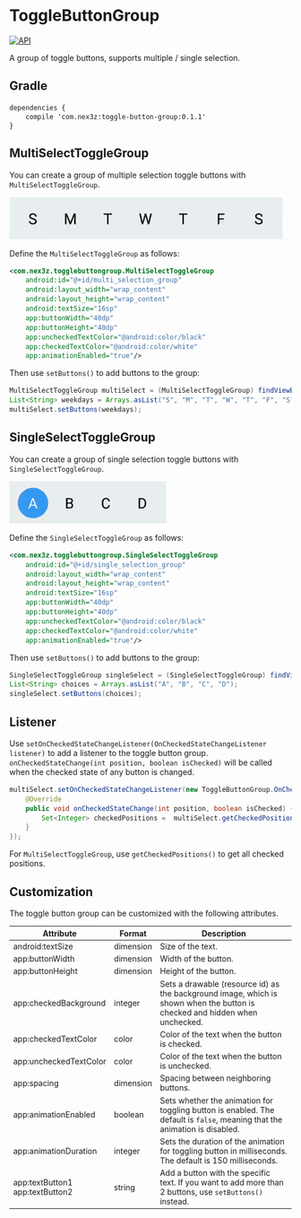 # ToggleButtonGroup

[![API](https://img.shields.io/badge/API-15%2B-brightgreen.svg?style=flat)](https://android-arsenal.com/api?level=15)

A group of toggle buttons, supports multiple / single selection. 

## Gradle

```
dependencies {
    compile 'com.nex3z:toggle-button-group:0.1.1'
}
```

## MultiSelectToggleGroup

You can create a group of multiple selection toggle buttons with `MultiSelectToggleGroup`.

<img src="images/multi.gif" height="75" />

Define the `MultiSelectToggleGroup` as follows:

```xml
<com.nex3z.togglebuttongroup.MultiSelectToggleGroup
    android:id="@+id/multi_selection_group"
    android:layout_width="wrap_content"
    android:layout_height="wrap_content"
    android:textSize="16sp"
    app:buttonWidth="40dp"
    app:buttonHeight="40dp"
    app:uncheckedTextColor="@android:color/black"
    app:checkedTextColor="@android:color/white"
    app:animationEnabled="true"/>
```

Then use `setButtons()` to add buttons to the group:

```java
MultiSelectToggleGroup multiSelect = (MultiSelectToggleGroup) findViewById(R.id.multi_selection_group);
List<String> weekdays = Arrays.asList("S", "M", "T", "W", "T", "F", "S");
multiSelect.setButtons(weekdays);
```

## SingleSelectToggleGroup

You can create a group of single selection toggle buttons with `SingleSelectToggleGroup`.

<img src="images/single.gif" height="75" />

Define the `SingleSelectToggleGroup` as follows:

```xml
<com.nex3z.togglebuttongroup.SingleSelectToggleGroup
    android:id="@+id/single_selection_group"
    android:layout_width="wrap_content"
    android:layout_height="wrap_content"
    android:textSize="16sp"
    app:buttonWidth="40dp"
    app:buttonHeight="40dp"
    app:uncheckedTextColor="@android:color/black"
    app:checkedTextColor="@android:color/white"
    app:animationEnabled="true"/>
```

Then use `setButtons()` to add buttons to the group:

```java
SingleSelectToggleGroup singleSelect = (SingleSelectToggleGroup) findViewById(R.id.single_selection_group);
List<String> choices = Arrays.asList("A", "B", "C", "D");
singleSelect.setButtons(choices);
```

## Listener

Use `setOnCheckedStateChangeListener(OnCheckedStateChangeListener listener)` to add a listener to the toggle button group. `onCheckedStateChange(int position, boolean isChecked)` will be called when the checked state of any button is changed.

```java
multiSelect.setOnCheckedStateChangeListener(new ToggleButtonGroup.OnCheckedStateChangeListener() {
    @Override
    public void onCheckedStateChange(int position, boolean isChecked) {
        Set<Integer> checkedPositions =  multiSelect.getCheckedPositions();
    }
});
```

For `MultiSelectToggleGroup`, use `getCheckedPositions()` to get all checked positions.

## Customization

The toggle button group can be customized with the following attributes.

| Attribute                          | Format    | Description                                                                                                   |
|------------------------------------|-----------|-----------------------------------------------------------------------------------------------------------------------------|
| android:textSize                   | dimension | Size of the text.    
| app:buttonWidth                    | dimension | Width of the button.                                                                                                        |
| app:buttonHeight                   | dimension | Height of the button.                                                                                                       |
| app:checkedBackground              | integer   | Sets a drawable (resource id) as the background image, which is shown when the button is checked and hidden when unchecked. |
| app:checkedTextColor               | color     | Color of the text when the button is checked.                                                                               |
| app:uncheckedTextColor             | color     | Color of the text when the button is unchecked.                                                                             |
| app:spacing                        | dimension | Spacing between neighboring buttons.                                                                                        |
| app:animationEnabled               | boolean   | Sets whether the animation for toggling button is enabled. The default is `false`, meaning that the animation is disabled.  |
| app:animationDuration              | integer   | Sets the duration of the animation for toggling button in milliseconds. The default is 150 milliseconds.                    |
| app:textButton1<br>app:textButton2 | string    | Add a button with the specific text. If you want to add more than 2 buttons, use `setButtons()` instead.                    |
